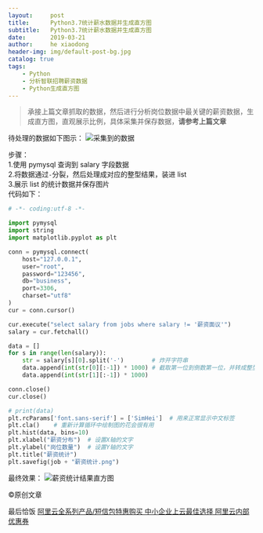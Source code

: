 ```yaml
---
layout:     post
title:      Python3.7统计薪水数据并生成直方图
subtitle:   Python3.7统计薪水数据并生成直方图
date:       2019-03-21
author:     he xiaodong
header-img: img/default-post-bg.jpg
catalog: true
tags:
    - Python
    - 分析智联招聘薪资数据
    - Python生成直方图
---
```


> 承接上篇文章抓取的数据，然后进行分析岗位数据中最关键的薪资数据，生成直方图，直观展示比例，具体采集并保存数据，**请参考上篇文章**

待处理的数据如下图示：
![采集到的数据](https://alpha2016.github.io/img/2019-03-21-python-salary-data.jpg)

步骤：<br />
1.使用 pymysql 查询到 salary 字段数据<br />
2.将数据通过`-`分裂，然后处理成对应的整型结果，装进 list<br />
3.展示 list 的统计数据并保存图片<br />
代码如下：
```python
# -*- coding:utf-8 -*- 

import pymysql
import string
import matplotlib.pyplot as plt

conn = pymysql.connect(
    host="127.0.0.1",
    user="root",
    password="123456",
    db="business",
    port=3306,
    charset="utf8"
)
cur = conn.cursor()

cur.execute("select salary from jobs where salary != '薪资面议'")
salary = cur.fetchall()

data = []
for s in range(len(salary)):
    str = salary[s][0].split('-')        # 炸开字符串
    data.append(int(str[0][:-1]) * 1000) # 截取第一位到倒数第一位，并转成整型 * 1000 为具体薪资金额
    data.append(int(str[1][:-1]) * 1000)

conn.close()
cur.close()

# print(data)
plt.rcParams['font.sans-serif'] = ['SimHei']  # 用来正常显示中文标签
plt.cla()    # 重新计算循环中绘制图的花会很有用 
plt.hist(data, bins=10)
plt.xlabel("薪资分布")  # 设置X轴的文字
plt.ylabel("岗位数量")  # 设置Y轴的文字
plt.title("薪资统计")
plt.savefig(job + "薪资统计.png")
```

最终效果：
![薪资统计结果直方图](https://alpha2016.github.io/img/2019-03-21-python-salary-statistics-demo.png)

©原创文章

最后恰饭 [阿里云全系列产品/短信包特惠购买 中小企业上云最佳选择 阿里云内部优惠券](https://www.aliyun.com/minisite/goods?userCode=0amqgcs9)
